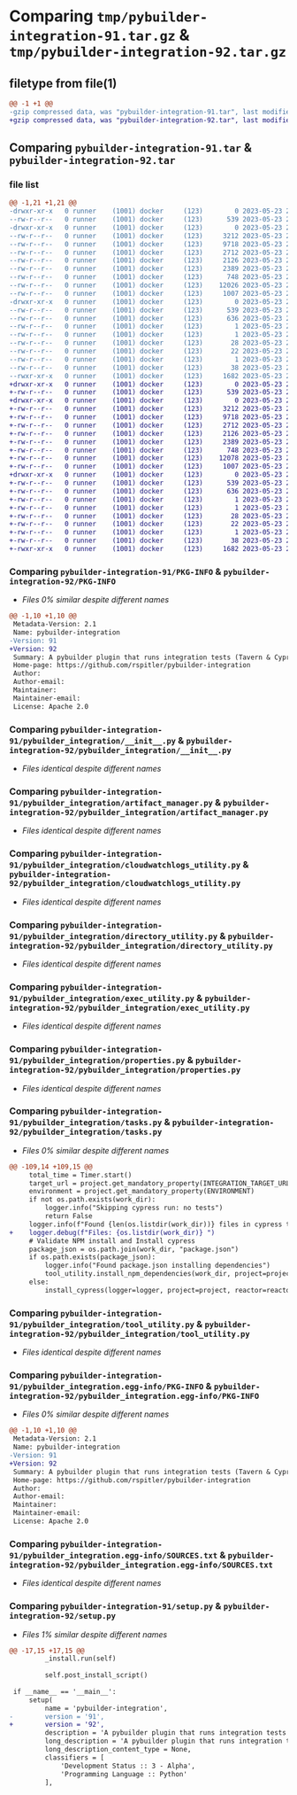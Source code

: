# Comparing `tmp/pybuilder-integration-91.tar.gz` & `tmp/pybuilder-integration-92.tar.gz`

## filetype from file(1)

```diff
@@ -1 +1 @@
-gzip compressed data, was "pybuilder-integration-91.tar", last modified: Tue May 23 23:54:54 2023, max compression
+gzip compressed data, was "pybuilder-integration-92.tar", last modified: Tue May 23 23:55:33 2023, max compression
```

## Comparing `pybuilder-integration-91.tar` & `pybuilder-integration-92.tar`

### file list

```diff
@@ -1,21 +1,21 @@
-drwxr-xr-x   0 runner    (1001) docker     (123)        0 2023-05-23 23:54:54.535851 pybuilder-integration-91/
--rw-r--r--   0 runner    (1001) docker     (123)      539 2023-05-23 23:54:54.531851 pybuilder-integration-91/PKG-INFO
-drwxr-xr-x   0 runner    (1001) docker     (123)        0 2023-05-23 23:54:54.531851 pybuilder-integration-91/pybuilder_integration/
--rw-r--r--   0 runner    (1001) docker     (123)     3212 2023-05-23 23:54:10.000000 pybuilder-integration-91/pybuilder_integration/__init__.py
--rw-r--r--   0 runner    (1001) docker     (123)     9718 2023-05-23 23:54:10.000000 pybuilder-integration-91/pybuilder_integration/artifact_manager.py
--rw-r--r--   0 runner    (1001) docker     (123)     2712 2023-05-23 23:54:10.000000 pybuilder-integration-91/pybuilder_integration/cloudwatchlogs_utility.py
--rw-r--r--   0 runner    (1001) docker     (123)     2126 2023-05-23 23:54:10.000000 pybuilder-integration-91/pybuilder_integration/directory_utility.py
--rw-r--r--   0 runner    (1001) docker     (123)     2389 2023-05-23 23:54:10.000000 pybuilder-integration-91/pybuilder_integration/exec_utility.py
--rw-r--r--   0 runner    (1001) docker     (123)      748 2023-05-23 23:54:10.000000 pybuilder-integration-91/pybuilder_integration/properties.py
--rw-r--r--   0 runner    (1001) docker     (123)    12026 2023-05-23 23:54:10.000000 pybuilder-integration-91/pybuilder_integration/tasks.py
--rw-r--r--   0 runner    (1001) docker     (123)     1007 2023-05-23 23:54:10.000000 pybuilder-integration-91/pybuilder_integration/tool_utility.py
-drwxr-xr-x   0 runner    (1001) docker     (123)        0 2023-05-23 23:54:54.531851 pybuilder-integration-91/pybuilder_integration.egg-info/
--rw-r--r--   0 runner    (1001) docker     (123)      539 2023-05-23 23:54:54.000000 pybuilder-integration-91/pybuilder_integration.egg-info/PKG-INFO
--rw-r--r--   0 runner    (1001) docker     (123)      636 2023-05-23 23:54:54.000000 pybuilder-integration-91/pybuilder_integration.egg-info/SOURCES.txt
--rw-r--r--   0 runner    (1001) docker     (123)        1 2023-05-23 23:54:54.000000 pybuilder-integration-91/pybuilder_integration.egg-info/dependency_links.txt
--rw-r--r--   0 runner    (1001) docker     (123)        1 2023-05-23 23:54:54.000000 pybuilder-integration-91/pybuilder_integration.egg-info/namespace_packages.txt
--rw-r--r--   0 runner    (1001) docker     (123)       28 2023-05-23 23:54:54.000000 pybuilder-integration-91/pybuilder_integration.egg-info/requires.txt
--rw-r--r--   0 runner    (1001) docker     (123)       22 2023-05-23 23:54:54.000000 pybuilder-integration-91/pybuilder_integration.egg-info/top_level.txt
--rw-r--r--   0 runner    (1001) docker     (123)        1 2023-05-23 23:54:54.000000 pybuilder-integration-91/pybuilder_integration.egg-info/zip-safe
--rw-r--r--   0 runner    (1001) docker     (123)       38 2023-05-23 23:54:54.535851 pybuilder-integration-91/setup.cfg
--rwxr-xr-x   0 runner    (1001) docker     (123)     1682 2023-05-23 23:54:51.000000 pybuilder-integration-91/setup.py
+drwxr-xr-x   0 runner    (1001) docker     (123)        0 2023-05-23 23:55:33.987875 pybuilder-integration-92/
+-rw-r--r--   0 runner    (1001) docker     (123)      539 2023-05-23 23:55:33.987875 pybuilder-integration-92/PKG-INFO
+drwxr-xr-x   0 runner    (1001) docker     (123)        0 2023-05-23 23:55:33.987875 pybuilder-integration-92/pybuilder_integration/
+-rw-r--r--   0 runner    (1001) docker     (123)     3212 2023-05-23 23:54:57.000000 pybuilder-integration-92/pybuilder_integration/__init__.py
+-rw-r--r--   0 runner    (1001) docker     (123)     9718 2023-05-23 23:54:57.000000 pybuilder-integration-92/pybuilder_integration/artifact_manager.py
+-rw-r--r--   0 runner    (1001) docker     (123)     2712 2023-05-23 23:54:57.000000 pybuilder-integration-92/pybuilder_integration/cloudwatchlogs_utility.py
+-rw-r--r--   0 runner    (1001) docker     (123)     2126 2023-05-23 23:54:57.000000 pybuilder-integration-92/pybuilder_integration/directory_utility.py
+-rw-r--r--   0 runner    (1001) docker     (123)     2389 2023-05-23 23:54:57.000000 pybuilder-integration-92/pybuilder_integration/exec_utility.py
+-rw-r--r--   0 runner    (1001) docker     (123)      748 2023-05-23 23:54:57.000000 pybuilder-integration-92/pybuilder_integration/properties.py
+-rw-r--r--   0 runner    (1001) docker     (123)    12078 2023-05-23 23:54:57.000000 pybuilder-integration-92/pybuilder_integration/tasks.py
+-rw-r--r--   0 runner    (1001) docker     (123)     1007 2023-05-23 23:54:57.000000 pybuilder-integration-92/pybuilder_integration/tool_utility.py
+drwxr-xr-x   0 runner    (1001) docker     (123)        0 2023-05-23 23:55:33.987875 pybuilder-integration-92/pybuilder_integration.egg-info/
+-rw-r--r--   0 runner    (1001) docker     (123)      539 2023-05-23 23:55:33.000000 pybuilder-integration-92/pybuilder_integration.egg-info/PKG-INFO
+-rw-r--r--   0 runner    (1001) docker     (123)      636 2023-05-23 23:55:33.000000 pybuilder-integration-92/pybuilder_integration.egg-info/SOURCES.txt
+-rw-r--r--   0 runner    (1001) docker     (123)        1 2023-05-23 23:55:33.000000 pybuilder-integration-92/pybuilder_integration.egg-info/dependency_links.txt
+-rw-r--r--   0 runner    (1001) docker     (123)        1 2023-05-23 23:55:33.000000 pybuilder-integration-92/pybuilder_integration.egg-info/namespace_packages.txt
+-rw-r--r--   0 runner    (1001) docker     (123)       28 2023-05-23 23:55:33.000000 pybuilder-integration-92/pybuilder_integration.egg-info/requires.txt
+-rw-r--r--   0 runner    (1001) docker     (123)       22 2023-05-23 23:55:33.000000 pybuilder-integration-92/pybuilder_integration.egg-info/top_level.txt
+-rw-r--r--   0 runner    (1001) docker     (123)        1 2023-05-23 23:55:33.000000 pybuilder-integration-92/pybuilder_integration.egg-info/zip-safe
+-rw-r--r--   0 runner    (1001) docker     (123)       38 2023-05-23 23:55:33.987875 pybuilder-integration-92/setup.cfg
+-rwxr-xr-x   0 runner    (1001) docker     (123)     1682 2023-05-23 23:55:32.000000 pybuilder-integration-92/setup.py
```

### Comparing `pybuilder-integration-91/PKG-INFO` & `pybuilder-integration-92/PKG-INFO`

 * *Files 0% similar despite different names*

```diff
@@ -1,10 +1,10 @@
 Metadata-Version: 2.1
 Name: pybuilder-integration
-Version: 91
+Version: 92
 Summary: A pybuilder plugin that runs integration tests (Tavern & Cypress) against a target.
 Home-page: https://github.com/rspitler/pybuilder-integration
 Author: 
 Author-email: 
 Maintainer: 
 Maintainer-email: 
 License: Apache 2.0
```

### Comparing `pybuilder-integration-91/pybuilder_integration/__init__.py` & `pybuilder-integration-92/pybuilder_integration/__init__.py`

 * *Files identical despite different names*

### Comparing `pybuilder-integration-91/pybuilder_integration/artifact_manager.py` & `pybuilder-integration-92/pybuilder_integration/artifact_manager.py`

 * *Files identical despite different names*

### Comparing `pybuilder-integration-91/pybuilder_integration/cloudwatchlogs_utility.py` & `pybuilder-integration-92/pybuilder_integration/cloudwatchlogs_utility.py`

 * *Files identical despite different names*

### Comparing `pybuilder-integration-91/pybuilder_integration/directory_utility.py` & `pybuilder-integration-92/pybuilder_integration/directory_utility.py`

 * *Files identical despite different names*

### Comparing `pybuilder-integration-91/pybuilder_integration/exec_utility.py` & `pybuilder-integration-92/pybuilder_integration/exec_utility.py`

 * *Files identical despite different names*

### Comparing `pybuilder-integration-91/pybuilder_integration/properties.py` & `pybuilder-integration-92/pybuilder_integration/properties.py`

 * *Files identical despite different names*

### Comparing `pybuilder-integration-91/pybuilder_integration/tasks.py` & `pybuilder-integration-92/pybuilder_integration/tasks.py`

 * *Files 0% similar despite different names*

```diff
@@ -109,14 +109,15 @@
     total_time = Timer.start()
     target_url = project.get_mandatory_property(INTEGRATION_TARGET_URL)
     environment = project.get_mandatory_property(ENVIRONMENT)
     if not os.path.exists(work_dir):
         logger.info("Skipping cypress run: no tests")
         return False
     logger.info(f"Found {len(os.listdir(work_dir))} files in cypress test directory")
+    logger.debug(f"Files: {os.listdir(work_dir)} ")
     # Validate NPM install and Install cypress
     package_json = os.path.join(work_dir, "package.json")
     if os.path.exists(package_json):
         logger.info("Found package.json installing dependencies")
         tool_utility.install_npm_dependencies(work_dir, project=project, logger=logger, reactor=reactor)
     else:
         install_cypress(logger=logger, project=project, reactor=reactor, work_dir=work_dir)
```

### Comparing `pybuilder-integration-91/pybuilder_integration/tool_utility.py` & `pybuilder-integration-92/pybuilder_integration/tool_utility.py`

 * *Files identical despite different names*

### Comparing `pybuilder-integration-91/pybuilder_integration.egg-info/PKG-INFO` & `pybuilder-integration-92/pybuilder_integration.egg-info/PKG-INFO`

 * *Files 0% similar despite different names*

```diff
@@ -1,10 +1,10 @@
 Metadata-Version: 2.1
 Name: pybuilder-integration
-Version: 91
+Version: 92
 Summary: A pybuilder plugin that runs integration tests (Tavern & Cypress) against a target.
 Home-page: https://github.com/rspitler/pybuilder-integration
 Author: 
 Author-email: 
 Maintainer: 
 Maintainer-email: 
 License: Apache 2.0
```

### Comparing `pybuilder-integration-91/pybuilder_integration.egg-info/SOURCES.txt` & `pybuilder-integration-92/pybuilder_integration.egg-info/SOURCES.txt`

 * *Files identical despite different names*

### Comparing `pybuilder-integration-91/setup.py` & `pybuilder-integration-92/setup.py`

 * *Files 1% similar despite different names*

```diff
@@ -17,15 +17,15 @@
         _install.run(self)
 
         self.post_install_script()
 
 if __name__ == '__main__':
     setup(
         name = 'pybuilder-integration',
-        version = '91',
+        version = '92',
         description = 'A pybuilder plugin that runs integration tests (Tavern & Cypress) against a target.',
         long_description = 'A pybuilder plugin that runs integration tests against a target.  This is intended to be a broader scope than unit-tests encompassing dependant functionality.',
         long_description_content_type = None,
         classifiers = [
             'Development Status :: 3 - Alpha',
             'Programming Language :: Python'
         ],
```

